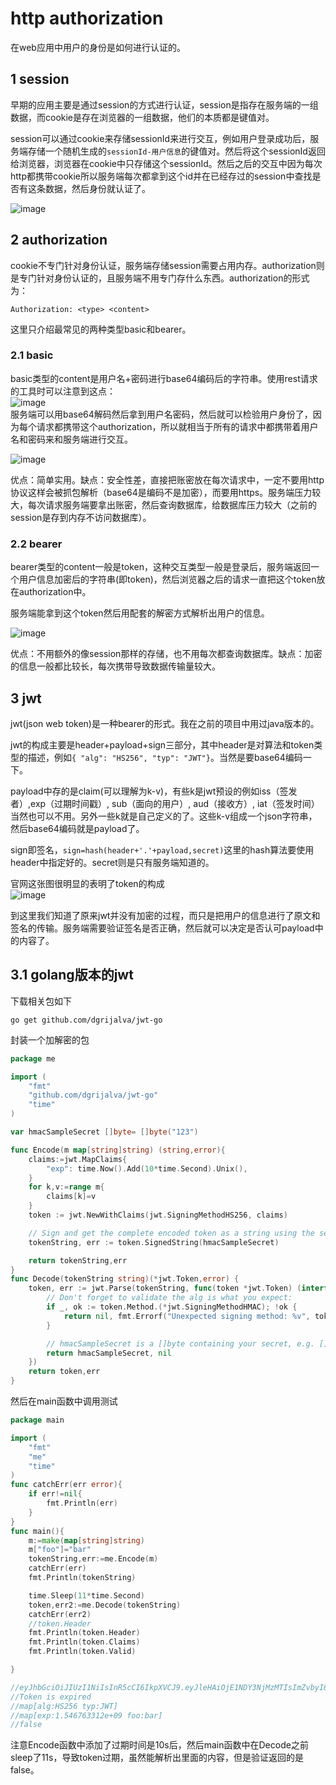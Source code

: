 # http authorization
在web应用中用户的身份是如何进行认证的。
## 1 session
早期的应用主要是通过session的方式进行认证，session是指存在服务端的一组数据，而cookie是存在浏览器的一组数据，他们的本质都是键值对。

session可以通过cookie来存储sessionId来进行交互，例如用户登录成功后，服务端存储一个随机生成的`sessionId-用户信息`的键值对。然后将这个sessionId返回给浏览器，浏览器在cookie中只存储这个sessionId。然后之后的交互中因为每次http都携带cookie所以服务端每次都拿到这个id并在已经存过的session中查找是否有这条数据，然后身份就认证了。

![image](img/auth1.jpg)
## 2 authorization
cookie不专门针对身份认证，服务端存储session需要占用内存。authorization则是专门针对身份认证的，且服务端不用专门存什么东西。authorization的形式为：
```
Authorization: <type> <content>  
```
这里只介绍最常见的两种类型basic和bearer。

### 2.1 basic
basic类型的content是用户名+密码进行base64编码后的字符串。使用rest请求的工具时可以注意到这点：  
![image](img/auth1.gif)  
服务端可以用base64解码然后拿到用户名密码，然后就可以检验用户身份了，因为每个请求都携带这个authorization，所以就相当于所有的请求中都携带着用户名和密码来和服务端进行交互。

![image](img/auth2.jpg)

优点：简单实用。缺点：安全性差，直接把账密放在每次请求中，一定不要用http协议这样会被抓包解析（base64是编码不是加密），而要用https。服务端压力较大，每次请求服务端要拿出账密，然后查询数据库，给数据库压力较大（之前的session是存到内存不访问数据库）。  
### 2.2 bearer
bearer类型的content一般是token，这种交互类型一般是登录后，服务端返回一个用户信息加密后的字符串(即token)，然后浏览器之后的请求一直把这个token放在authorization中。

服务端能拿到这个token然后用配套的解密方式解析出用户的信息。

![image](img/auth3.jpg)  

优点：不用额外的像session那样的存储，也不用每次都查询数据库。缺点：加密的信息一般都比较长，每次携带导致数据传输量较大。
## 3 jwt
jwt(json web token)是一种bearer的形式。我在之前的项目中用过java版本的。

jwt的构成主要是header+payload+sign三部分，其中header是对算法和token类型的描述，例如`{ "alg": "HS256", "typ": "JWT"}`。当然是要base64编码一下。

payload中存的是claim(可以理解为k-v)，有些k是jwt预设的例如iss（签发者）,exp（过期时间戳）, sub（面向的用户）, aud（接收方）, iat（签发时间）当然也可以不用。另外一些k就是自己定义的了。这些k-v组成一个json字符串，然后base64编码就是payload了。

sign即签名，`sign=hash(header+'.'+payload,secret)`这里的hash算法要使用header中指定好的。secret则是只有服务端知道的。

官网这张图很明显的表明了token的构成  
![image](img/auth4.jpg)

到这里我们知道了原来jwt并没有加密的过程，而只是把用户的信息进行了原文和签名的传输。服务端需要验证签名是否正确，然后就可以决定是否认可payload中的内容了。
## 3.1 golang版本的jwt
下载相关包如下
```
go get github.com/dgrijalva/jwt-go
```
封装一个加解密的包
```go
package me

import (
	"fmt"
	"github.com/dgrijalva/jwt-go"
	"time"
)

var hmacSampleSecret []byte= []byte("123")

func Encode(m map[string]string) (string,error){
	claims:=jwt.MapClaims{
		"exp": time.Now().Add(10*time.Second).Unix(),
	}
	for k,v:=range m{
		claims[k]=v
	}
	token := jwt.NewWithClaims(jwt.SigningMethodHS256, claims)

	// Sign and get the complete encoded token as a string using the secret
	tokenString, err := token.SignedString(hmacSampleSecret)

	return tokenString,err
}
func Decode(tokenString string)(*jwt.Token,error) {
	token, err := jwt.Parse(tokenString, func(token *jwt.Token) (interface{}, error) {
		// Don't forget to validate the alg is what you expect:
		if _, ok := token.Method.(*jwt.SigningMethodHMAC); !ok {
			return nil, fmt.Errorf("Unexpected signing method: %v", token.Header["alg"])
		}

		// hmacSampleSecret is a []byte containing your secret, e.g. []byte("my_secret_key")
		return hmacSampleSecret, nil
	})
	return token,err
}
```
然后在main函数中调用测试
```go
package main

import (
	"fmt"
	"me"
	"time"
)
func catchErr(err error){
	if err!=nil{
		fmt.Println(err)
	}
}
func main(){
	m:=make(map[string]string)
	m["foo"]="bar"
	tokenString,err:=me.Encode(m)
	catchErr(err)
	fmt.Println(tokenString)

	time.Sleep(11*time.Second)
	token,err2:=me.Decode(tokenString)
	catchErr(err2)
	//token.Header
	fmt.Println(token.Header)
	fmt.Println(token.Claims)
	fmt.Println(token.Valid)

}

//eyJhbGciOiJIUzI1NiIsInR5cCI6IkpXVCJ9.eyJleHAiOjE1NDY3NjMzMTIsImZvbyI6ImJhciJ9.mBv3clAc_Nnw-VhbOMvMQ-qy7okVavXfRAKmWqxJy_w
//Token is expired
//map[alg:HS256 typ:JWT]
//map[exp:1.546763312e+09 foo:bar]
//false
```
注意Encode函数中添加了过期时间是10s后，然后main函数中在Decode之前sleep了11s，导致token过期，虽然能解析出里面的内容，但是验证返回的是false。